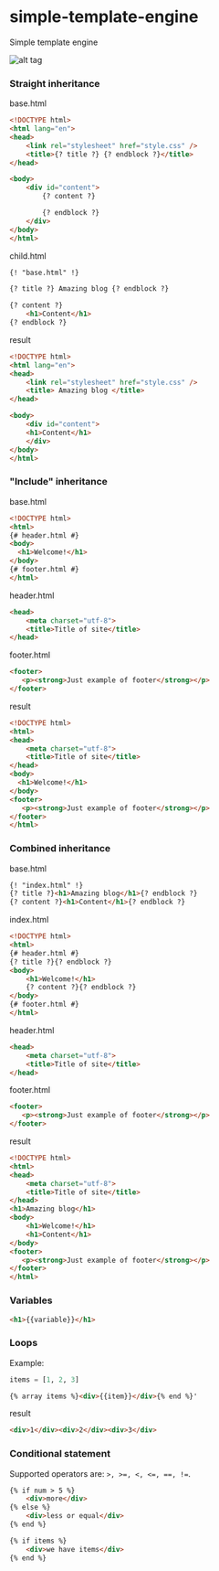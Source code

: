 # simple-template-engine

Simple template engine

![alt tag](https://travis-ci.org/smirnoval/simple-template-engine.svg?branch=master)


### Straight inheritance

base.html
```html
<!DOCTYPE html>
<html lang="en">
<head>
    <link rel="stylesheet" href="style.css" />
    <title>{? title ?} {? endblock ?}</title>
</head>

<body>
    <div id="content">
        {? content ?}

        {? endblock ?}
    </div>
</body>
</html>
```

child.html
```html
{! "base.html" !}

{? title ?} Amazing blog {? endblock ?}

{? content ?}
    <h1>Content</h1>
{? endblock ?}
```

result
```html
<!DOCTYPE html>
<html lang="en">
<head>
    <link rel="stylesheet" href="style.css" />
    <title> Amazing blog </title>
</head>

<body>
    <div id="content">
    <h1>Content</h1>
    </div>
</body>
</html>
```


### "Include" inheritance

base.html
```html
<!DOCTYPE html>
<html>
{# header.html #}
<body>
  <h1>Welcome!</h1>
</body>
{# footer.html #}
</html>
```

header.html
```html
<head>
    <meta charset="utf-8">
    <title>Title of site</title>
</head>
```

footer.html
```html
<footer>
   <p><strong>Just example of footer</strong></p>
</footer>
```

result
```html
<!DOCTYPE html>
<html>
<head>
    <meta charset="utf-8">
    <title>Title of site</title>
</head>
<body>
  <h1>Welcome!</h1>
</body>
<footer>
   <p><strong>Just example of footer</strong></p>
</footer>
</html>
```


### Combined inheritance

base.html
```html
{! "index.html" !}
{? title ?}<h1>Amazing blog</h1>{? endblock ?}
{? content ?}<h1>Content</h1>{? endblock ?}
```

index.html
```html
<!DOCTYPE html>
<html>
{# header.html #}
{? title ?}{? endblock ?}
<body>
    <h1>Welcome!</h1>
    {? content ?}{? endblock ?}
</body>
{# footer.html #}
</html>
```

header.html
```html
<head>
    <meta charset="utf-8">
    <title>Title of site</title>
</head>
```

footer.html
```html
<footer>
   <p><strong>Just example of footer</strong></p>
</footer>
```

result
```html
<!DOCTYPE html>
<html>
<head>
    <meta charset="utf-8">
    <title>Title of site</title>
</head>
<h1>Amazing blog</h1>
<body>
    <h1>Welcome!</h1>
    <h1>Content</h1>
</body>
<footer>
   <p><strong>Just example of footer</strong></p>
</footer>
</html>
```


### Variables

```html
<h1>{{variable}}</h1>
```

### Loops

Example:

```python
items = [1, 2, 3]
```

```html
{% array items %}<div>{{item}}</div>{% end %}'
```

result
```html
<div>1</div><div>2</div><div>3</div>
```

### Conditional statement

Supported operators are: `>, >=, <, <=, ==, !=`.

```html
{% if num > 5 %}
    <div>more</div>
{% else %}
    <div>less or equal</div>
{% end %}

{% if items %}
    <div>we have items</div>
{% end %}
```